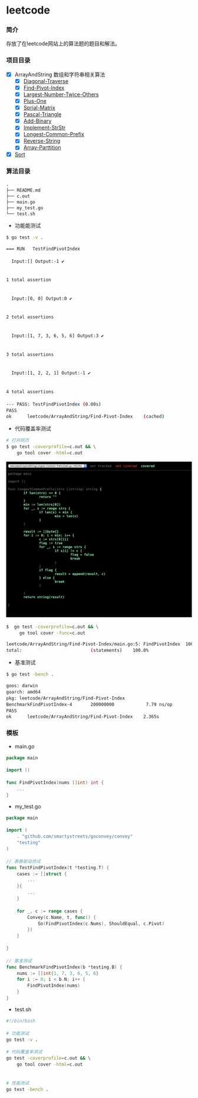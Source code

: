 # leetcode

### 简介
存放了在leetcode网站上的算法题的题目和解法。

### 项目目录
- [x] ArrayAndString       数组和字符串相关算法
  - [x] [Diagonal-Traverse](https://github.com/FengGeSe/leetcode/blob/master/ArrayAndString/Add-Binary)
  - [x] [Find-Pivot-Index](https://github.com/FengGeSe/leetcode/blob/master/ArrayAndString/Find-Pivot-Index)
  - [x] [Largest-Number-Twice-Others](https://github.com/FengGeSe/leetcode/blob/master/ArrayAndString/Largest-Number-Twice-Others)
  - [x] [Plus-One](https://github.com/FengGeSe/leetcode/blob/master/ArrayAndString/Plus-One)
  - [x] [Sprial-Matrix](https://github.com/FengGeSe/leetcode/blob/master/ArrayAndString/Sprial-Matrix)
  - [x] [Pascal-Triangle](https://github.com/FengGeSe/leetcode/blob/master/ArrayAndString/Pascal-Triangle)
  - [x] [Add-Binary](https://github.com/FengGeSe/leetcode/blob/master/ArrayAndString/Add-Binary)
  - [x] [Implement-StrStr](https://github.com/FengGeSe/leetcode/blob/master/ArrayAndString/Implement-StrStr)
  - [x] [Longest-Common-Prefix](https://github.com/FengGeSe/leetcode/blob/master/ArrayAndString/Longest-Common-Prefix)
  - [x] [Reverse-String](https://github.com/FengGeSe/leetcode/blob/master/ArrayAndString/Reverse-String)
  - [x] [Array-Parttition](https://github.com/FengGeSe/leetcode/blob/master/ArrayAndString/Array-Parttition)

- [x] [Sort](https://github.com/FengGeSe/leetcode/blob/master/Sort)

### 算法目录

```
.
├── README.md
├── c.out
├── main.go
├── my_test.go
└── test.sh
```

* 功能能测试

```bash
$ go test -v .
```

```bash
=== RUN   TestFindPivotIndex

  Input:[] Output:-1 ✔


1 total assertion


  Input:[0, 0] Output:0 ✔


2 total assertions


  Input:[1, 7, 3, 6, 5, 6] Output:3 ✔


3 total assertions


  Input:[1, 2, 2, 1] Output:-1 ✔


4 total assertions

--- PASS: TestFindPivotIndex (0.00s)
PASS
ok  	leetcode/ArrayAndString/Find-Pivot-Index	(cached)
```



* 代码覆盖率测试

```bash
# 打开网页
$ go test -coverprofile=c.out && \
    go tool cover -html=c.out
```

<img src="static/cover.png" />



```bash
$  go test -coverprofile=c.out && \
     go tool cover -func=c.out
```

```bash
leetcode/ArrayAndString/Find-Pivot-Index/main.go:5:	FindPivotIndex	100.0%
total:							(statements)	100.0%
```



* 基准测试

```bash
$ go test -bench .
```

```bash
goos: darwin
goarch: amd64
pkg: leetcode/ArrayAndString/Find-Pivot-Index
BenchmarkFindPivotIndex-4   	200000000	         7.79 ns/op
PASS
ok  	leetcode/ArrayAndString/Find-Pivot-Index	2.365s
```





### 模板

* main.go

```go
package main

import ()

func FindPivotIndex(nums []int) int {
	...
}
```



* my_test.go

```go
package main

import (
	. "github.com/smartystreets/goconvey/convey"
	"testing"
)

// 表格驱动测试
func TestFindPivotIndex(t *testing.T) {
	cases := []struct {
		...
	}{
		...
	}

	for _, c := range cases {
		Convey(c.Name, t, func() {
			So(FindPivotIndex(c.Nums), ShouldEqual, c.Pivot)
		})
	}

}

// 基准测试
func BenchmarkFindPivotIndex(b *testing.B) {
	nums := []int{1, 7, 3, 6, 5, 6}
	for i := 0; i < b.N; i++ {
		FindPivotIndex(nums)
	}
}
```



* test.sh

```bash
#!/bin/bash

# 功能测试
go test -v .

# 代码覆盖率测试
go test -coverprofile=c.out && \
    go tool cover -html=c.out


# 性能测试
go test -bench .
```

